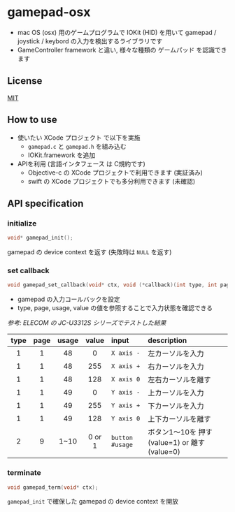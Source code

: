 # gamepad-osx
- mac OS (osx) 用のゲームプログラムで IOKit (HID) を用いて gamepad / joystick / keybord の入力を検出するライブラリです
- GameController framework と違い, 様々な種類の ゲームパッド を認識できます

## License
[MIT](https://github.com/suzukiplan/gamepad-osx/blob/master/LICENSE.txt)

## How to use
- 使いたい XCode プロジェクト で以下を実施
  - `gamepad.c` と `gamepad.h` を組み込む
  - IOKit.framework を追加
- APIを利用 (言語インタフェース は C規約です)
  - Objective-c の XCode プロジェクトで利用できます (実証済み)
  - swift の XCode プロジェクトでも多分利用できます (未確認)

## API specification
### initialize
```c
void* gamepad_init();
```
gamepad の device context を返す (失敗時は `NULL` を返す)

### set callback
```c
void gamepad_set_callback(void* ctx, void (*callback)(int type, int page, int usage, int value));
```
- gamepad の入力コールバックを設定
- type, page, usage, value の値を参照することで入力状態を確認できる

_参考: ELECOM の JC-U3312S シリーズでテストした結果_

|type|page|usage|value|input|description|
|:---:|:---:|:---:|:---:|:---|:---|
|1|1|48|0|`X axis -`|左カーソルを入力|
|1|1|48|255|`X axis +`|右カーソルを入力|
|1|1|48|128|`X axis 0`|左右カーソルを離す|
|1|1|49|0|`Y axis -`|上カーソルを入力|
|1|1|49|255|`Y axis +`|下カーソルを入力|
|1|1|49|128|`Y axis 0`|上下カーソルを離す|
|2|9|1~10|0 or 1|`button #usage`|ボタン1〜10を 押す(value=1) or 離す(value=0)|

### terminate
```c
void gamepad_term(void* ctx);
```
`gamepad_init` で確保した gamepad の device context を開放
